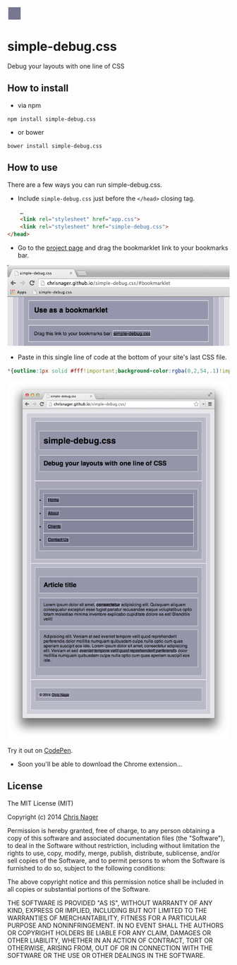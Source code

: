 ![simple-debug.css logo](logo.png "simple-debug.css logo")

# simple-debug.css

Debug your layouts with one line of CSS



## How to install

- via npm

```shell
npm install simple-debug.css
```

- or bower

```shell
bower install simple-debug.css
```



## How to use

There are a few ways you can run simple-debug.css.

- Include `simple-debug.css` just before the `</head>` closing tag.

```html
    …
    <link rel="stylesheet" href="app.css">
    <link rel="stylesheet" href="simple-debug.css">
</head>
```

- Go to the [project page](//chrisnager.github.io/simple-debug.css/#bookmarklet) and drag the bookmarklet link to your bookmarks bar.

![simple-debug.css bookmarklet](bookmarklet.png "simple-debug.css bookmarklet")

- Paste in this single line of code at the bottom of your site's last CSS file.

```css
*{outline:1px solid #fff!important;background-color:rgba(0,2,54,.1)!important}
```

![simple-debug.css in action](screenshot.png "simple-debug.css in action")

Try it out on [CodePen](//codepen.io/chrisnager/pen/saxeL).

- Soon you'll be able to download the Chrome extension…



## License

The MIT License (MIT)

Copyright (c) 2014 [Chris Nager](//twitter.com/chrisnager)

Permission is hereby granted, free of charge, to any person obtaining a copy
of this software and associated documentation files (the "Software"), to deal
in the Software without restriction, including without limitation the rights
to use, copy, modify, merge, publish, distribute, sublicense, and/or sell
copies of the Software, and to permit persons to whom the Software is
furnished to do so, subject to the following conditions:

The above copyright notice and this permission notice shall be included in all
copies or substantial portions of the Software.

THE SOFTWARE IS PROVIDED "AS IS", WITHOUT WARRANTY OF ANY KIND, EXPRESS OR
IMPLIED, INCLUDING BUT NOT LIMITED TO THE WARRANTIES OF MERCHANTABILITY,
FITNESS FOR A PARTICULAR PURPOSE AND NONINFRINGEMENT. IN NO EVENT SHALL THE
AUTHORS OR COPYRIGHT HOLDERS BE LIABLE FOR ANY CLAIM, DAMAGES OR OTHER
LIABILITY, WHETHER IN AN ACTION OF CONTRACT, TORT OR OTHERWISE, ARISING FROM,
OUT OF OR IN CONNECTION WITH THE SOFTWARE OR THE USE OR OTHER DEALINGS IN THE
SOFTWARE.
